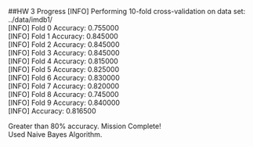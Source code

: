 ##HW 3 Progress
[INFO]	Performing 10-fold cross-validation on data set:	../data/imdb1/<br />
[INFO]	Fold 0 Accuracy: 0.755000<br />
[INFO]	Fold 1 Accuracy: 0.845000<br />
[INFO]	Fold 2 Accuracy: 0.845000<br />
[INFO]	Fold 3 Accuracy: 0.845000<br />
[INFO]	Fold 4 Accuracy: 0.815000<br />
[INFO]	Fold 5 Accuracy: 0.825000<br />
[INFO]	Fold 6 Accuracy: 0.830000<br />
[INFO]	Fold 7 Accuracy: 0.820000<br />
[INFO]	Fold 8 Accuracy: 0.745000<br />
[INFO]	Fold 9 Accuracy: 0.840000<br />
[INFO]	Accuracy: 0.816500<br />

Greater than 80% accuracy. Mission Complete!<br />
Used Naive Bayes Algorithm.